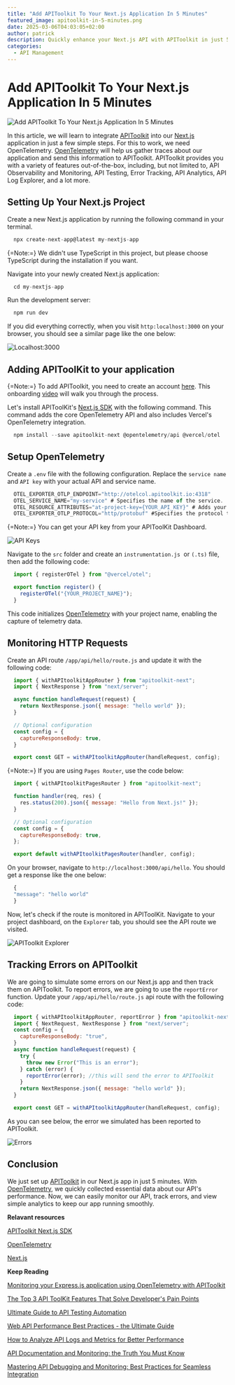 ```yaml
---
title: "Add APIToolkit To Your Next.js Application In 5 Minutes"
featured_image: apitoolkit-in-5-minutes.png
date: 2025-03-06T04:03:05+02:00
author: patrick
description: Quickly enhance your Next.js API with APIToolkit in just 5 minutes using OpenTelemetry to capture performance data, monitor errors, and gain easy insights for smoother operations.
categories:
  - API Management
---
```


# Add APIToolkit To Your Next.js Application In 5 Minutes

![Add APIToolkit To Your Next.js Application In 5 Minutes](./apitoolkit-in-5-minutes.png)

In this article, we will learn to integrate [APIToolkit](https://apitoolkit.io/) into our [Next.js](https://nextjs.org/) application in just a few simple steps. For this to work, we need OpenTelemetry. [OpenTelemetry](https://opentelemetry.io/) will help us gather traces about our application and send this information to APIToolkit. APIToolkit provides you with a variety of features out-of-the-box, including, but not limited to, API Observability and Monitoring, API Testing, Error Tracking, API Analytics, API Log Explorer, and a lot more.

## Setting Up Your Next.js Project

Create a new Next.js application by running the following command in your terminal.

```javascript
  npx create-next-app@latest my-nextjs-app
```

{=Note:=} We didn't use TypeScript in this project, but please choose TypeScript during the installation if you want.

Navigate into your newly created Next.js application:

```javascript
  cd my-nextjs-app
```

Run the development server:

```javascript
  npm run dev
```

If you did everything correctly, when you visit `http:localhost:3000` on your browser, you should see a similar page like the one below:

![Localhost:3000](./next-js.png)

## Adding APIToolKit to your application

{=Note:=} To add APIToolkit, you need to create an account [here](app.apitoolkit.io). This onboarding [video](https://www.youtube.com/watch?v=_uqxNTpcEOI&pp=ygUVYXBpdG9vbGtpdCBvbmJvYXJkaW5n) will walk you through the process. 

Let's install APIToolKit's [Next.js SDK](https://apitoolkit.io/docs/sdks/nodejs/nextjs/) with the following command. This command adds the core OpenTelemetry API and also includes Vercel's OpenTelemetry integration.

```javascript
  npm install --save apitoolkit-next @opentelemetry/api @vercel/otel
```

## Setup OpenTelemetry


Create a `.env` file with the following configuration. Replace the `service name` and `API key` with your actual API and service name.

```javascript
  OTEL_EXPORTER_OTLP_ENDPOINT="http://otelcol.apitoolkit.io:4318"
  OTEL_SERVICE_NAME="my-service" # Specifies the name of the service.
  OTEL_RESOURCE_ATTRIBUTES="at-project-key={YOUR_API_KEY}" # Adds your API KEY to the resource.
  OTEL_EXPORTER_OTLP_PROTOCOL="http/protobuf" #Specifies the protocol to use for the OpenTelemetry exporter.
```

{=Note:=} You can get your API key from your APIToolKit Dashboard.

![API Keys](./api-key.png)

Navigate to the `src` folder and create an `instrumentation.js`  or `(.ts)` file, then add the following code:

```javascript
  import { registerOTel } from "@vercel/otel";

  export function register() {
    registerOTel("{YOUR_PROJECT_NAME}");
  }
```

This code initializes [OpenTelemetry](https://opentelemetry.io/) with your project name, enabling the capture of telemetry data.

## Monitoring HTTP Requests

Create an API route `/app/api/hello/route.js` and update it with the following code:

```javascript
  import { withAPItoolkitAppRouter } from "apitoolkit-next";
  import { NextResponse } from "next/server";

  async function handleRequest(request) {
    return NextResponse.json({ message: "hello world" });
  }

  // Optional configuration
  const config = {
    captureResponseBody: true,
  }

  export const GET = withAPItoolkitAppRouter(handleRequest, config);
```

{=Note:=} If you are using `Pages Router`, use the code below:

```javascript
  import { withAPItoolkitPagesRouter } from "apitoolkit-next";

  function handler(req, res) {
    res.status(200).json({ message: "Hello from Next.js!" });
  }

  // Optional configuration
  const config = {
    captureResponseBody: true,
  };

  export default withAPItoolkitPagesRouter(handler, config);
```

On your browser, navigate to `http://localhost:3000/api/hello`. You should get a response like the one below: 

```javascript
  {
  "message": "hello world"
  }
```

Now, let's check if the route is monitored in APIToolKit. Navigate to your project dashboard, on the `Explorer` tab, you should see the API route we visited.

![APIToolkit Explorer](./api-route.png)

## Tracking Errors on APIToolkit

We are going to simulate some errors on our Next.js app and then track them on APIToolkit. To report errors, we are going to use the `reportError` function. Update your `/app/api/hello/route.js` api route with the following code:

```javascript
  import { withAPItoolkitAppRouter, reportError } from "apitoolkit-next";
  import { NextRequest, NextResponse } from "next/server";
  const config = {
    captureResponseBody: "true",
  }
  async function handleRequest(request) {
    try {
      throw new Error("This is an error");
    } catch (error) {
      reportError(error); //this will send the error to APIToolkit
    } 
    return NextResponse.json({ message: "hello world" });
  }

  export const GET = withAPItoolkitAppRouter(handleRequest, config);
```

As you can see below, the error we simulated has been reported to APIToolkit.

![Errors](./error.png)

## Conclusion

We just set up [APIToolkit](https://apitoolkit.io/) in our Next.js app in just 5 minutes. With [OpenTelemetry](https://opentelemetry.io/), we quickly collected essential data about our API's performance. Now, we can easily monitor our API, track errors, and view simple analytics to keep our app running smoothly.

**Relavant resources**

[APIToolkit Next.js SDK](https://apitoolkit.io/docs/sdks/nodejs/nextjs/)

[OpenTelemetry](https://opentelemetry.io/)

[Next.js](https://nextjs.org/)

**Keep Reading**

[Monitoring your Express.js application using OpenTelemetry with APIToolkit](https://apitoolkit.io/blog/monitoring-your-express-application-using-opentelemetry-with-apitoolkit/)

[The Top 3 API ToolKit Features That Solve Developer's Pain Points](https://apitoolkit.io/blog/the-top-three-api-toolkit-features-that-solve-developers-pain-points/)

[Ultimate Guide to API Testing Automation](https://apitoolkit.io/blog/api-testing-automation/)

[Web API Performance Best Practices - the Ultimate Guide](https://apitoolkit.io/blog/web-api-performance/)

[How to Analyze API Logs and Metrics for Better Performance](https://apitoolkit.io/blog/api-logs-and-metrics/)

[API Documentation and Monitoring: the Truth You Must Know](https://apitoolkit.io/blog/api-documentation-and-observability-the-truth-you-must-know/)

[Mastering API Debugging and Monitoring: Best Practices for Seamless Integration](https://apitoolkit.io/blog/mastering-api-debugging/)
